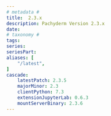 ```yaml
---
# metadata # 
title:  2.3.x
description: Pachyderm Version 2.3.x 
date: 
# taxonomy #
tags:
series:
seriesPart:
aliases: [
    "/latest",
]
cascade:
    latestPatch: 2.3.5
    majorMinor: 2.3
    clientPython: 7.3
    extensionJupyterLab: 0.6.3
    mountServerBinary: 2.3.6
---
```

